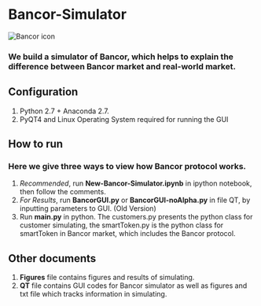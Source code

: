 # Bancor-Simulator

![Bancor icon](https://cdn-images-1.medium.com/max/600/1*0u59V1q5pcP5f1fArOkF1g.jpeg)

### We build a simulator of Bancor, which helps to explain the difference between Bancor market and real-world market.

## Configuration

1. Python 2.7 + Anaconda 2.7.
2. PyQT4 and Linux Operating System required for running the GUI


## How to run
### Here we give three ways to view how Bancor protocol works.

1. *Recommended*, run **New-Bancor-Simulator.ipynb** in ipython notebook, then follow the comments.
2. *For Results*, run **BancorGUI.py** or **BancorGUI-noAlpha.py** in file QT, by inputting parameters to GUI. (Old Version)
3. Run **main.py** in python. The customers.py presents the python class for customer simulating, the smartToken.py is the python class for smartToken in Bancor market, which includes the Bancor protocol.

## Other documents

1. **Figures** file contains figures and results of simulating.
2. **QT** file contains GUI codes for Bancor simulator as well as figures and txt file which tracks information in simulating.